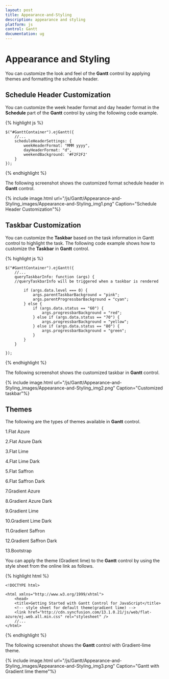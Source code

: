 ```yaml
---
layout: post
title: Appearance-and-Styling
description: appearance and styling
platform: js
control: Gantt
documentation: ug
---
```


# Appearance and Styling

You can customize the look and feel of the **Gantt** control by applying themes and formatting the schedule header.

## Schedule Header Customization

You can customize the week header format and day header format in the **Schedule** part of the **Gantt** control by using the following code example.

{% highlight js %}


    $("#GanttContainer").ejGantt({
        //...
        scheduleHeaderSettings: {
            weekHeaderFormat: "MMM yyyy",
            dayHeaderFormat: "d",
            weekendBackground: '#F2F2F2'
        }
    });


{% endhighlight %}



The following screenshot shows the customized format schedule header in **Gantt** control.

{% include image.html url="/js/Gantt/Appearance-and-Styling_images/Appearance-and-Styling_img1.png" Caption="Schedule Header Customization"%}

## Taskbar Customization

You can customize the **Taskbar** based on the task information in Gantt control to highlight the task. The following code example shows how to customize the **Taskbar** in **Gantt** control.

{% highlight js %}


    $("#GanttContainer").ejGantt({
        //...
        queryTaskbarInfo: function (args) {
        //queryTaskbarInfo will be triggered when a taskbar is rendered
        
            if (args.data.level === 0) {
                args.parentTaskbarBackground = "pink";
                args.parentProgressbarBackground = "cyan";
            } else {
                if (args.data.status == "60") {
                    args.progressbarBackground = "red";
                } else if (args.data.status == "70") {
                    args.progressbarBackground = "yellow";
                } else if (args.data.status == "80") {
                    args.progressbarBackground = "green";
                }
            }
        }

    });


{% endhighlight %}



The following screenshot shows the customized taskbar in **Gantt** control.

{% include image.html url="/js/Gantt/Appearance-and-Styling_images/Appearance-and-Styling_img2.png" Caption="Customized taskbar"%}

## Themes

 The following are the types of themes available in **Gantt** control.

1.Flat Azure                           

2.Flat Azure Dark                  

3.Flat Lime                             

4.Flat Lime Dark                   

5.Flat Saffron                        

6.Flat Saffron Dark

7.Gradient Azure

8.Gradient Azure Dark

9.Gradient Lime

10.Gradient Lime Dark

11.Gradient Saffron

12.Gradient Saffron Dark

13.Bootstrap

You can apply the theme (Gradient lime) to the **Gantt** control by using the style sheet from the online link as follows.

{% highlight html %}

    <!DOCTYPE html>

    <html xmlns="http://www.w3.org/1999/xhtml">
        <head>
        <title>Getting Started with Gantt Control for JavaScript</title>
        <!-- style sheet for default theme(gradient lime) -->
        <link href="http://cdn.syncfusion.com/13.1.0.21/js/web/flat-azure/ej.web.all.min.css" rel="stylesheet" /> 
        //...
    </html>


{% endhighlight %}



The following screenshot shows the **Gantt** control with Gradient-lime theme.

{% include image.html url="/js/Gantt/Appearance-and-Styling_images/Appearance-and-Styling_img3.png" Caption="Gantt with Gradient lime theme"%}

